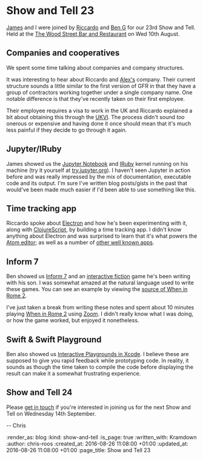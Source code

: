 Show and Tell 23
================

[James][james-mead] and I were joined by [Riccardo][riccardo-cambiassi] and [Ben G][ben-griffiths] for our 23rd Show and Tell. Held at the [The Wood Street Bar and Restaurant][wood-street-bar-and-restaurant] on Wed 10th August.


## Companies and cooperatives

We spent some time talking about companies and company structures.

It was interesting to hear about Riccardo and [Alex's][alex-stubbs] company. Their current structure sounds a little similar to the first version of GFR in that they have a group of contractors working together under a single company name. One notable difference is that they've recently taken on their first employee.

Their employee requires a visa to work in the UK and Riccardo explained a bit about obtaining this through the [UKVI][ukvi]. The process didn't sound _too_ onerous or expensive and having done it once should mean that it's much less painful if they decide to go through it again.


## Jupyter/IRuby

James showed us the [Jupyter Notebook][jupyter] and [IRuby][iruby] kernel running on his machine (try it yourself at [try.jupyter.org][try-jupyter]). I haven't seen Jupyter in action before and was really impressed by the mix of documentation, executable code and its output. I'm sure I've written blog posts/gists in the past that would've been made much easier if I'd been able to use something like this.


## Time tracking app

Riccardo spoke about [Electron][electron] and how he's been experimenting with it, along with [ClojureScript][clojurescript], by building a time tracking app. I didn't know anything about Electron and was surprised to learn that it's what powers the [Atom editor][atom-io]; as well as a number of [other well known apps][electron-apps].


## Inform 7

Ben showed us [Inform 7][inform-7] and an [interactive fiction][interactive-fiction] game he's been writing with his son. I was somewhat amazed at the natural language used to write these games. You can see an example by viewing the [source of When in Rome 2][when-in-rome-2-source].

I've just taken a break from writing these notes and spent about 10 minutes playing [When in Rome 2][when-in-rome-2] using [Zoom][zoom]. I didn't really know what I was doing, or how the game worked, but enjoyed it nonetheless.


## Swift & Swift Playground

Ben also showed us [Interactive Playgrounds in Xcode][xcode-interactive-playgrounds]. I believe these are supposed to give you rapid feedback while prototyping code. In reality, it sounds as though the time taken to compile the code before displaying the result can make it a somewhat frustrating experience.


## Show and Tell 24

Please [get in touch][contact] if you're interested in joining us for the next Show and Tell on Wednesday 14th September.

-- Chris


[alex-stubbs]: https://twitter.com/alexstubbs/
[atom-io]: https://atom.io/
[ben-griffiths]: https://twitter.com/beng
[clojurescript]: https://github.com/clojure/clojurescript
[contact]: /contact
[electron]: http://electron.atom.io/
[electron-apps]: http://electron.atom.io/apps/
[inform-7]: http://inform7.com/
[interactive-fiction]: https://en.wikipedia.org/wiki/Interactive_fiction
[iruby]: https://github.com/SciRuby/iruby
[james-mead]: /james-mead
[jupyter]: http://jupyter.org/
[riccardo-cambiassi]: https://github.com/bru
[try-jupyter]: https://try.jupyter.org/
[ukvi]: https://www.gov.uk/government/organisations/uk-visas-and-immigration
[when-in-rome-2]: http://inform7.com/learn/eg/wir2/index.html
[when-in-rome-2-source]: http://inform7.com/learn/eg/wir2/source.html
[wood-street-bar-and-restaurant]: http://www.woodstreetbar.co.uk/
[xcode-interactive-playgrounds]: https://developer.apple.com/swift/blog/?id=35
[zoom]: http://www.logicalshift.co.uk/unix/zoom/

:render_as: blog
:kind: show-and-tell
:is_page: true
:written_with: Kramdown
:author: chris-roos
:created_at: 2016-08-26 11:08:00 +01:00
:updated_at: 2016-08-26 11:08:00 +01:00
:page_title: Show and Tell 23
